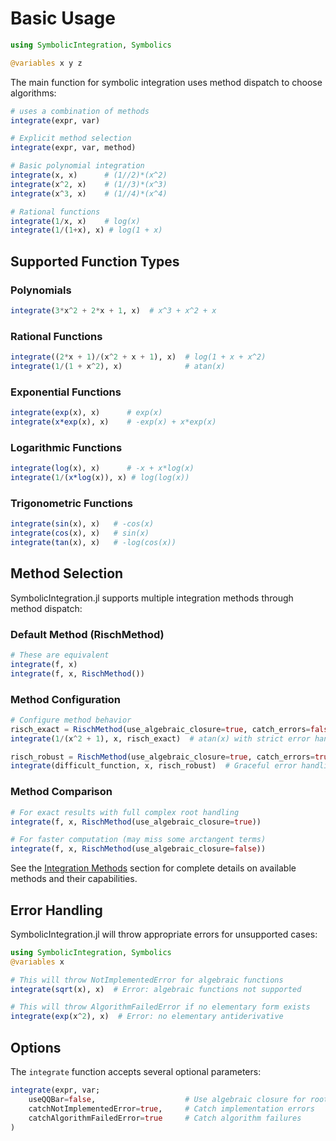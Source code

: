# Basic Usage

```julia
using SymbolicIntegration, Symbolics

@variables x y z
```

The main function for symbolic integration uses method dispatch to choose algorithms:

```julia
# uses a combination of methods
integrate(expr, var)

# Explicit method selection
integrate(expr, var, method)
```

```julia
# Basic polynomial integration
integrate(x, x)      # (1//2)*(x^2)
integrate(x^2, x)    # (1//3)*(x^3)  
integrate(x^3, x)    # (1//4)*(x^4)

# Rational functions
integrate(1/x, x)    # log(x)
integrate(1/(1+x), x) # log(1 + x)
```

## Supported Function Types

### Polynomials
```julia
integrate(3*x^2 + 2*x + 1, x)  # x^3 + x^2 + x
```

### Rational Functions
```julia
integrate((2*x + 1)/(x^2 + x + 1), x)  # log(1 + x + x^2)
integrate(1/(1 + x^2), x)              # atan(x)
```

### Exponential Functions
```julia
integrate(exp(x), x)      # exp(x)
integrate(x*exp(x), x)    # -exp(x) + x*exp(x)
```

### Logarithmic Functions  
```julia
integrate(log(x), x)      # -x + x*log(x)
integrate(1/(x*log(x)), x) # log(log(x))
```

### Trigonometric Functions
```julia
integrate(sin(x), x)   # -cos(x)
integrate(cos(x), x)   # sin(x)  
integrate(tan(x), x)   # -log(cos(x))
```

## Method Selection

SymbolicIntegration.jl supports multiple integration methods through method dispatch:

### Default Method (RischMethod)
```julia
# These are equivalent
integrate(f, x)
integrate(f, x, RischMethod())
```

### Method Configuration
```julia
# Configure method behavior
risch_exact = RischMethod(use_algebraic_closure=true, catch_errors=false)
integrate(1/(x^2 + 1), x, risch_exact)  # atan(x) with strict error handling

risch_robust = RischMethod(use_algebraic_closure=true, catch_errors=true)  
integrate(difficult_function, x, risch_robust)  # Graceful error handling
```

### Method Comparison
```julia
# For exact results with full complex root handling
integrate(f, x, RischMethod(use_algebraic_closure=true))

# For faster computation (may miss some arctangent terms)
integrate(f, x, RischMethod(use_algebraic_closure=false))
```

See the [Integration Methods](../methods/overview.md) section for complete details on available methods and their capabilities.

## Error Handling

SymbolicIntegration.jl will throw appropriate errors for unsupported cases:

```julia
using SymbolicIntegration, Symbolics
@variables x

# This will throw NotImplementedError for algebraic functions
integrate(sqrt(x), x)  # Error: algebraic functions not supported

# This will throw AlgorithmFailedError if no elementary form exists  
integrate(exp(x^2), x)  # Error: no elementary antiderivative
```

## Options

The `integrate` function accepts several optional parameters:

```julia
integrate(expr, var; 
    useQQBar=false,                    # Use algebraic closure for roots
    catchNotImplementedError=true,     # Catch implementation errors
    catchAlgorithmFailedError=true     # Catch algorithm failures
)
```